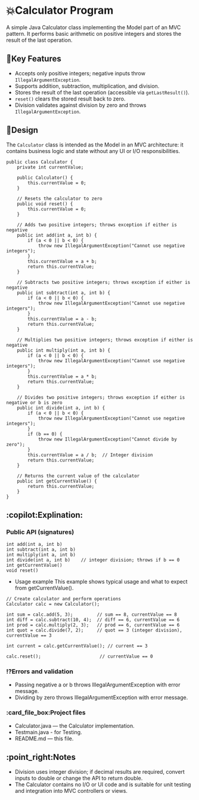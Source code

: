 # :boom:Calculator Program

A simple Java Calculator class implementing the Model part of an MVC pattern. It performs basic arithmetic on positive integers and stores the result of the last operation.

## :monkey:Key Features

- Accepts only positive integers; negative inputs throw `IllegalArgumentException`.
- Supports addition, subtraction, multiplication, and division.
- Stores the result of the last operation (accessible via `getLastResult()`).
- `reset()` clears the stored result back to zero.
- Division validates against division by zero and throws `IllegalArgumentException`.

## :balloon:Design

The `Calculator` class is intended as the Model in an MVC architecture: it contains business logic and state without any UI or I/O responsibilities.

```
public class Calculator {
    private int currentValue;

    public Calculator() {
        this.currentValue = 0;
    }

    // Resets the calculator to zero
    public void reset() {
        this.currentValue = 0;
    }

    // Adds two positive integers; throws exception if either is negative
    public int add(int a, int b) {
        if (a < 0 || b < 0) {
            throw new IllegalArgumentException("Cannot use negative integers");
        }
        this.currentValue = a + b;
        return this.currentValue;
    }

    // Subtracts two positive integers; throws exception if either is negative
    public int subtract(int a, int b) {
        if (a < 0 || b < 0) {
            throw new IllegalArgumentException("Cannot use negative integers");
        }
        this.currentValue = a - b;
        return this.currentValue;
    }

    // Multiplies two positive integers; throws exception if either is negative
    public int multiply(int a, int b) {
        if (a < 0 || b < 0) {
            throw new IllegalArgumentException("Cannot use negative integers");
        }
        this.currentValue = a * b;
        return this.currentValue;
    }

    // Divides two positive integers; throws exception if either is negative or b is zero
    public int divide(int a, int b) {
        if (a < 0 || b < 0) {
            throw new IllegalArgumentException("Cannot use negative integers");
        }
        if (b == 0) {
            throw new IllegalArgumentException("Cannot divide by zero");
        }
        this.currentValue = a / b;  // Integer division
        return this.currentValue;
    }

    // Returns the current value of the calculator
    public int getCurrentValue() {
        return this.currentValue;
    }
}

```

## :copilot:Explination:

### Public API (signatures)

```
int add(int a, int b)
int subtract(int a, int b)
int multiply(int a, int b)
int divide(int a, int b)    // integer division; throws if b == 0
int getCurrentValue()
void reset()

```

- Usage example
  This example shows typical usage and what to expect from getCurrentValue().

```
// Create calculator and perform operations
Calculator calc = new Calculator();

int sum = calc.add(5, 3);         // sum == 8, currentValue == 8
int diff = calc.subtract(10, 4);  // diff == 6, currentValue == 6
int prod = calc.multiply(2, 3);   // prod == 6, currentValue == 6
int quot = calc.divide(7, 2);     // quot == 3 (integer division), currentValue == 3

int current = calc.getCurrentValue(); // current == 3

calc.reset();                      // currentValue == 0

```

### :interrobang:Errors and validation

* Passing negative a or b throws IllegalArgumentException with error message.
* Dividing by zero throws IllegalArgumentException with error message.

### :card\_file\_box:Project files

* Calculator.java — the Calculator implementation.
* Testmain.java - for Testing.
* README.md — this file.

## :point\_right:Notes

* Division uses integer division; if decimal results are required, convert inputs to double or change the API to return double.
* The Calculator contains no I/O or UI code and is suitable for unit testing and integration into MVC controllers or views.
